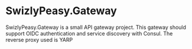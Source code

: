 # SwizlyPeasy.Gateway
SwizlyPeasy.Gateway is a small API gateway project. This gateway should support OIDC authentication and service discovery with Consul. The reverse proxy used is YARP
